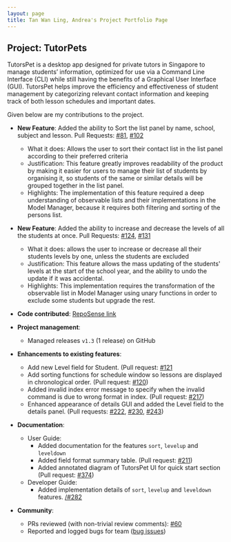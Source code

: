 ```yaml
---
layout: page
title: Tan Wan Ling, Andrea's Project Portfolio Page
---
```


## Project: TutorPets

TutorsPet is a desktop app designed for private tutors in Singapore to manage students’ information, optimized for use via a Command Line Interface (CLI) while still having the benefits of a Graphical User Interface (GUI). TutorsPet helps improve the efficiency and effectiveness of student management by categorizing relevant contact information and keeping track of both lesson schedules and important dates.

Given below are my contributions to the project.

* **New Feature**: Added the ability to Sort the list panel by name, school, subject and lesson. Pull Requests: [\#81](https://github.com/AY2021S2-CS2103T-T11-3/tp/pull/81), [\#102](https://github.com/AY2021S2-CS2103T-T11-3/tp/pull/102)
  * What it does: Allows the user to sort their contact list in the list panel according to their preferred criteria
  * Justification: This feature greatly improves readability of the product by making it easier for users to manage their list of students by organising it, so students of the same or similar details will be grouped together in the list panel.
  * Highlights: The implementation of this feature required a deep understanding of observable lists and their implementations in the Model Manager, because it requires both filtering and sorting of the persons list. 
 
* **New Feature**: Added the ability to increase and decrease the levels of all the students at once. Pull Requests: [\#124](https://github.com/AY2021S2-CS2103T-T11-3/tp/pull/124), [\#131](https://github.com/AY2021S2-CS2103T-T11-3/tp/pull/131)
  * What it does: allows the user to increase or decrease all their students levels by one, unless the students are excluded
  * Justification: This feature allows the mass updating of the students' levels at the start of the school year, and the ability to undo the update if it was accidental.
  * Highlights: This implementation requires the transformation of the observable list in Model Manager using unary functions in order to exclude some students but upgrade the rest. 

* **Code contributed**: [RepoSense link](https://nus-cs2103-ay2021s2.github.io/tp-dashboard/?search=&sort=groupTitle&sortWithin=title&since=&timeframe=commit&mergegroup=&groupSelect=groupByRepos&breakdown=false&tabOpen=true&tabType=authorship&tabAuthor=internityz&tabRepo=AY2021S2-CS2103T-T11-3%2Ftp%5Bmaster%5D&authorshipIsMergeGroup=false&authorshipFileTypes=docs~functional-code~test-code&authorshipIsBinaryFileTypeChecked=false)

* **Project management**:
  * Managed releases `v1.3` (1 release) on GitHub

* **Enhancements to existing features**:
  * Add new Level field for Student. (Pull request: [\#121](https://github.com/AY2021S2-CS2103T-T11-3/tp/pull/121)
  * Add sorting functions for schedule window so lessons are displayed in chronological order. (Pull request: [\#120](https://github.com/AY2021S2-CS2103T-T11-3/tp/pull/120))
  * Added invalid index error message to specify when the invalid command is due to wrong format in index. (Pull request: [\#217](https://github.com/AY2021S2-CS2103T-T11-3/tp/pull/217))
  * Enhanced appearance of details GUI and added the Level field to the details panel. (Pull requests: [\#222](https://github.com/AY2021S2-CS2103T-T11-3/tp/pull/222), [\#230](https://github.com/AY2021S2-CS2103T-T11-3/tp/pull/230), [\#243](https://github.com/AY2021S2-CS2103T-T11-3/tp/pull/243))

* **Documentation**:
  * User Guide:
    * Added documentation for the features `sort`, `levelup` and `leveldown`
    * Added field format summary table. (Pull request: [\#211](https://github.com/AY2021S2-CS2103T-T11-3/tp/pull/211))
    * Added annotated diagram of TutorsPet UI for quick start section (Pull request: [\#374](https://github.com/AY2021S2-CS2103T-T11-3/tp/pull/374))
  * Developer Guide:
    * Added implementation details of `sort`, `levelup` and `leveldown`  features. [/#282](https://github.com/AY2021S2-CS2103T-T11-3/tp/pull/282)

* **Community**:
  * PRs reviewed (with non-trivial review comments): [\#60](https://github.com/AY2021S2-CS2103T-T11-3/tp/pull/61#partial-pull-merging)
  * Reported and logged bugs for team ([bug issues](https://github.com/AY2021S2-CS2103T-T11-3/tp/issues?q=is%3Aissue+label%3Abug+author%3Aandrea-twl+is%3Aclosed))
